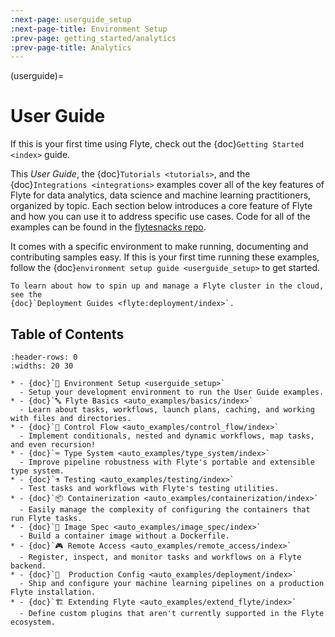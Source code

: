 ```yaml
---
:next-page: userguide_setup
:next-page-title: Environment Setup
:prev-page: getting_started/analytics
:prev-page-title: Analytics
---
```


(userguide)=

# User Guide

If this is your first time using Flyte, check out the {doc}`Getting Started <index>` guide.

This *User Guide*, the {doc}`Tutorials <tutorials>`, and the {doc}`Integrations <integrations>` examples cover all of
the key features of Flyte for data analytics, data science and machine learning practitioners, organized by topic. Each
section below introduces a core feature of Flyte and how you can use it to address specific use cases. Code for all
of the examples can be found in the [flytesnacks repo](https://github.com/flyteorg/flytesnacks).

It comes with a specific environment to make running, documenting
and contributing samples easy. If this is your first time running these examples, follow the
{doc}`environment setup guide <userguide_setup>` to get started.

```{tip}
To learn about how to spin up and manage a Flyte cluster in the cloud, see the
{doc}`Deployment Guides <flyte:deployment/index>`.
```

## Table of Contents

```{list-table}
:header-rows: 0
:widths: 20 30

* - {doc}`🌳 Environment Setup <userguide_setup>`
  - Setup your development environment to run the User Guide examples.
* - {doc}`🔤 Flyte Basics <auto_examples/basics/index>`
  - Learn about tasks, workflows, launch plans, caching, and working with files and directories.
* - {doc}`🚰 Control Flow <auto_examples/control_flow/index>`
  - Implement conditionals, nested and dynamic workflows, map tasks, and even recursion!
* - {doc}`⌨️ Type System <auto_examples/type_system/index>`
  - Improve pipeline robustness with Flyte's portable and extensible type system.
* - {doc}`⚗️ Testing <auto_examples/testing/index>`
  - Test tasks and workflows with Flyte's testing utilities.
* - {doc}`📦 Containerization <auto_examples/containerization/index>`
  - Easily manage the complexity of configuring the containers that run Flyte tasks.
* - {doc}`🐳 Image Spec <auto_examples/image_spec/index>`
  - Build a container image without a Dockerfile.
* - {doc}`🎮 Remote Access <auto_examples/remote_access/index>`
  - Register, inspect, and monitor tasks and workflows on a Flyte backend.
* - {doc}`🚢  Production Config <auto_examples/deployment/index>`
  - Ship and configure your machine learning pipelines on a production Flyte installation.
* - {doc}`🏗 Extending Flyte <auto_examples/extend_flyte/index>`
  - Define custom plugins that aren't currently supported in the Flyte ecosystem.
```
